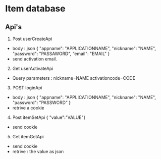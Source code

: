 # Item database

## Api's
1. Post userCreateApi
* body : json {
  "appname": "APPLICATIONNAME",
  "nickname": "NAME",
  "password": "PASSAWORD",
  "email": "EMAIL"
}
* send activation email.
2. Get  userActivateApi
* Query parameters :
 nickname=NAME
 activationcode=CODE
3. POST  loginApi
* body : json {
  "appname": "APPLICATIONNAME",
  "nickname": "NAME",
  "password": "PASSWORD"
}
* retrive a cookie
4. Post itemSetApi
{ "value":"VALUE"}
* send cookie
5. Get  itemGetApi
* send cookie 
* retrive : the value as json
